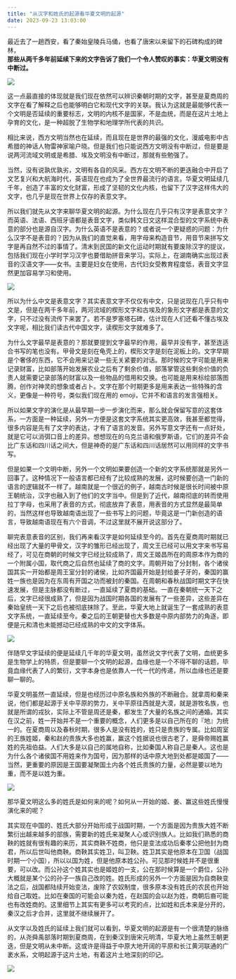 ```yaml
---
title: "从汉字和姓氏的起源看华夏文明的起源"
date: 2023-09-23 13:03:00
---
```


最近去了一趟西安，看了秦始皇陵兵马俑，也看了唐宋以来留下的石碑构成的碑林，  
**那些从两千多年前延续下来的文字告诉了我们一个令人赞叹的事实：华夏文明没有中断过。**

![](3e1225a06fee244e18e59f2e6afedeab.png)

这一点最直接的体现就是我们现在依然可以辨识秦朝时期的文字，甚至是夏商周的文字在看了解释之后也能够明白它和现代文字的关联。我认为这就是最能够代表一个文明是否延续的重要标志，文明的内核不是国家，不是血统，而是在这片土地上孕育的文化，是一种超脱了生物学和地理学所代表的共识。

相比来说，西方文明当然也在延续，而且现在是世界的最强的文化，漫威电影中古希腊的神话人物雷神家喻户晓。但是我们也只能说西方文明没有中断过，但是要是说两河流域文明或是希腊、埃及文明没有中断过，那就有些勉强了。

当然，没有说孰优孰劣，文明有各自的风采。西方在文明不断的更迭融合中开启了文艺复兴和大航海时代，英语现在也成为了全世界最流行的语言。华夏文明延续几千年，创造了丰富的文化财富，形成了坚韧的文化内核，也留下了汉字这样伟大的文字，也几乎是现在世界上仅存的表意文字。

所以我们就先从文字来聊华夏文明的起源。为什么现在几乎只有汉字是表意文字？而英语、法语、西班牙语都是表音文字，类似韩文日文这样混合型的文字系统中表意的部分也是源自汉字。为什么英语不是表意的？或者说一个更疑惑的问题：为什么汉字不是表音的？因为从我们的直觉来看，用字母来构造音节，用音节来拼写文字是再自然不过的事情了。清末到民国的新文化运动时期就有要废除汉字的提议，包括我们现在小学时学习汉字也要借助拼音来学习。实际上，在湖南确实出现过表音的汉语文字——女书。主要是妇女在使用，古代妇女受教育程度低，表音文字显然更加容易学习和使用。

![](9f9018c9e60ccb6531f05b57b5c1fed6.jpeg)

所以为什么中文是表意文字？其实表意文字不仅仅有中文，只是说现在几乎只有中文是，但是在两千多年前，两河流域的楔形文字和古埃及的象形文字都是表意的文字，只不过没有流传下来罢了。若不是罗塞塔石碑，估计现在人们还看不懂古埃及文字呢，相比我们读古代中国文字，读楔形文字就难多了。

为什么文字最早是表意的？那就要提到文字最早的作用，最早并没有字，甚至连适合书写的笔也没有。甲骨文是刻在龟壳上的，楔形文字是刻在泥板上的。文字早期是个奢侈的东西，它不会用来记录一些无关紧要的对话。那时候的文字可能是用来记录财富，比如部落开始发展农业之后有了剩余价值，部落掌管这些剩余价值的负责人就需要记录部落的财富以及一些物品的借用和交换。也可能是用来标绘部落图腾，创作对神灵的想象或者占卜。文字在那个时期更多是用来表达一些特殊的含义，更像是一种符号，类似我们现在用的 emoji，它并不和语言的发言强相关。

所以如果文字的演化是从最早期一步一步演化而来，那么就会保留写意的这套体系，一方面是一种延续，另外一方便是这套文字系统其实更高效，我甚至都觉得，很多内容是先有了文字的表达，才有了语言的发音。另外写意文字还有一点好处，就是它可以消弭口音上的差异。想想现在的乌克兰语和俄罗斯语，它们的差异不会比广东话和四川话之间大，但是神奇的是广东话和四川话居然可以用同样的文字书写。

但是如果一个文明中断，另外一个文明如果要创造一个新的文字系统那就是另外一回事了。这种情况下一般语言都已经有了比较成熟的发展，这时候要创造一门新的语言的逻辑就不一样了。越南就是一个很近的例子，越南古时候是很长时间被中原王朝统治，汉字也融入到了他们的文字当中。但是到了近代，越南彻底的转而使用拉丁字母，也采用了表音的方式，彻底放弃了表意，用表音的方式显然是最简单的，当然这样也导致越南语出现了一些书写上的问题，毕竟这是一门新创造的语言，导致越南语现在有六个音调，不过这里就不展开说这部分了。

聊完表意表音的区别，我们再来看汉字是如何延续至今的。首先在夏商周时期就已经出现了大量的甲骨文，汉字的雏形已经出现了，周文王已经可以用文字来书写易经了，可见在商朝的时候文字已经比较成熟了，周文王姬昌所在的周原本作为商的一个附属小国，取代商之后自然也延续了商的文字。周朝开始了分封制，各个诸侯国其实一开始都是周王室分封的诸侯，比如齐国最开始是封给姜子牙的，秦国的赢姓一族也是因为在东周有开国之功而被封的秦国。在周朝和春秋战国时期文字在快速发展，但是主脉都没有断过，一直延续了夏商的基础。一直在秦朝统一天下之后，文字已经很成熟了，但是因为战国时期各国的发展有了一些差异，这些差异在秦始皇统一天下之后也被彻底抹除了。至此，华夏大地上就诞生了一套成熟的表意文字系统，一直延续至今。秦之后的王朝更替也大多数是中原内部势力的角逐，即便是元和清也未能撼动已经成熟的中文的文字体系。

![](30bcb2af684c1ea151c1abf1de8addd8.png)

伴随早文字延续的便是延续几千年的华夏文明，虽然说文字代表了文明，血统更多是生物学上的特质，但是要聊一个文明的起源，血缘也是一个不得不聊的话题，毕竟血缘代表了人的繁衍，文字本身也是依靠人一代一代的传递，所以血缘也还是要聊一聊的。

华夏文明虽然一直延续，但是也经历过中原名族和外族的不断融合。就拿周和秦来说，他们都是起源于关中平原的势力，关中平原往西就是大漠，就是游牧名族，也就是所谓的戎狄，实际上不管是周还是秦，都发生了大量的名族之间的通婚。其实在汉之前，姓一开始并不是一个重要的概念，人们更多是以自己所在的『地』为统一的。在夏商周以及春秋时期，很多人是没有姓的，姓只是贵族的专属。比如周室的王族姓姬，秦和赵的贵族大多也姓赢，赢这个姓据说也很古老了，是舜帝赐姓赢姓的先祖伯益。人们大多是以自己的属地自称，比如秦国人称自己是秦人。这也是为什么各个诸侯国不用姓来作为国号，因为那样的话中原大地到处都是姬国了——当然，更重要的原因是王国要凝聚国土内各个姓氏贵族的力量，必然是要以地为重，而不是以姓为重。

![](ad0e04d505cf3c2d772255eee23c7832.png)

那华夏文明这么多的姓氏是如何来的呢？如何从一开始的姬、姜、赢这些姓氏慢慢演化来的呢？

其实现在中国的、姓氏大部分开始形成于战国时期，一个方面是因为贵族大姓不断繁衍出越来越多的部族，需要新的姓氏来凝聚人心或识别族人。比如我们熟悉的商鞅的姓就有很有趣的来历，其实商鞅不姓商，他只是变法成功后秦孝公把他封为商君，所以后世叫他商鞅。商鞅其实姓卫，叫卫鞅。姓卫其实是他原本在卫国（战国时期一个小国），所以以国为姓，但是他原本姓公孙。可见那时候姓并不是很重要，可以改。而公孙这个姓其实也是姬姓的一支，公在那时候算是一个爵位，公孙大概就是某个公的孙子一族自己改的姓。姓氏形成的另外一个方面是因为自商鞅变法之后，战国都陆续开始变法，废除了农奴制度，很多原本没有姓氏的农民也开始给自己取姓。比如在秦国的可能会以秦为姓，在赵国的会以赵为姓，商朝后裔可能也有改姓商的。这里细节上其实有更多可以考究的点，比如姓和氏本来是分开的，秦汉之后才合并，这里就不继续展开了。

从文字以及姓氏的延续上我们就可以看到，华夏文明的起源是有一个很清楚的脉络的，从尧舜禹部落时期到夏商周，在到秦汉到唐宋元明清，华夏大地上虽然王朝更迭，但是文明从未中断。这或许是得益于中原大地开阔的平原和长江黄河联通的广袤水系，文明起源于这片土地，有着这片土地深刻的印记。

![](5deb04b6c3c6169696b0b91eb0fd3da6.png)
